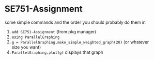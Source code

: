 # SE751-Assignment

some simple commands and the order you should probably do them in
1. `add SE751-Assignment` (from pkg manager)
1. `using ParallelGraphing`
1. `g = ParallelGraphing.make_simple_weighted_graph(20)` (or whatever size you want)
1. `ParallelGraphing.plot(g)` displays that graph
